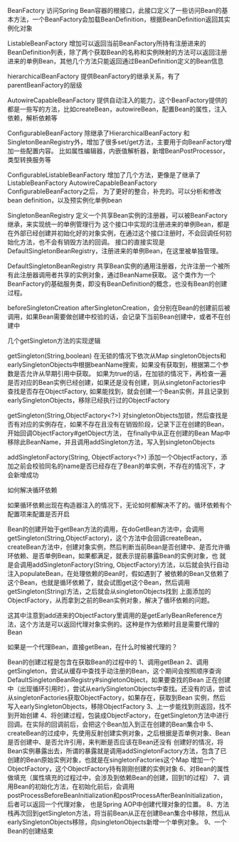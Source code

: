 BeanFactory 
访问Spring Bean容器的根接口，此接口定义了一些访问Bean的基本方法，一个BeanFactory会加载BeanDefinition，根据BeanDefinition返回其实例化对象


ListableBeanFactory
增加可以返回当前BeanFactory所持有注册进来的BeanDefinition列表，除了两个获取Bean的名称和实例映射的方法可以返回注册进来的单例Bean，其他几个方法只能返回通过BeanDefinition定义的Bean信息

hierarchicalBeanFactory
提供BeanFactory的继承关系，有了parentBeanFactory的层级

AutowireCapableBeanFactory
提供自动注入的能力，这个BeanFactory提供的都是一些写的方法，比如createBean，autowireBean，配置Bean的属性，注入依赖，解析依赖等

ConfigurableBeanFactory
除继承了HierarchicalBeanFactory 和 SingletonBeanRegistry外，增加了很多set/get方法，主要用于向BeanFactory增加一些配置内容。
比如属性编辑器，内嵌值解析器，新增BeanPostProcessor，类型转换服务等



ConfigurableListableBeanFactory
增加了几个方法，更像是了继承了ListableBeanFactory AutowireCapableBeanFactory ConfigurableBeanFactory之后，
为了更好的整合，补充的。可以分析和修改bean definition，以及预实例化单例bean



SingletonBeanRegistry
定义一个共享Bean实例的注册器，可以被BeanFactory继承，来实现统一的单例管理行为
这个接口中实现的注册进来的单例Bean，都是在外部已经创建并初始化好的对象实例，在通过这个接口注册时，不会回调任何初始化方法，也不会有销毁方法的回调。
接口的直接实现是DefaultSingletonBeanRegistry，注册进来的单例Bean，在这里被单独管理。

DefaultSingletonBeanRegistry
共享Bean实例的通用注册器，允许注册一个被所有此注册器调用者共享的实例对象，通过BeanName获取。
这个类作为一个BeanFactory的基础服务类，即没有BeanDefinition的概念，也没有Bean的创建过程。

beforeSingletonCreation afterSingletonCreation，会分别在Bean的创建前后被调用，如果Bean需要做创建中校验的话，会记录下当前Bean创建中，或者不在创建中

几个getSingleton方法的实现逻辑

getSingleton(String,boolean)
在无锁的情况下依次从Map singletonObjects和earlySingletonObjects中根据beanName搜索，如果没有获取到，根据第二个参数是否允许从早期引用中获取。
如果为true的话，在加锁的情况下，再检查一遍是否对应的Bean实例已经创建，如果还是没有创建，则从singletonFactories中查找是否存在ObjectFactory,
如果能找到，就会创建一个Bean实例，并且记录到earlySingletonObjects，移除已经执行过的ObjectFactory

getSingleton(String,ObjectFactory<?>)
对singletonObjects加锁，然后查找是否有对应的实例存在，如果不存在且没有在销毁阶段，记录下正在创建的Bean，开始回调ObjectFactory#getObject方法，
在finally中从正在创建的Bean Map中移除此BeanName，并且调用addSingleton方法，写入到singletonObjects

addSingletonFactory(String, ObjectFactory<?>)
添加一个ObjectFactory，添加之前会校验同名的name是否已经存在了Bean的单实例，不存在的情况下，才会新增成功

如何解决循环依赖

如果循环依赖出现在构造器注入的情况下，无论如何都解决不了的。循环依赖有个配置项来配置是否开启

Bean的创建开始于getBean方法的调用，在doGetBean方法中，会调用getSingleton(String,ObjectFactory<?>)，这个方法中会回调createBean，
createBean方法中，创建对象实例，然后判断当前Bean是否创建中、是否允许循环依赖、是否单例Bean，如果都满足，就表示提前暴露Bean的实例对象，也
就是会调用addSingletonFactory(String, ObjectFactory<?>)方法，以后就会执行自动注入populateBean，在处理依赖的Bean时，假如遇到了
被依赖的Bean又依赖了这个Bean，也就是循环依赖了，就会试图get这个Bean，然后调用getSingleton(String)方法，之后就会从singletonObjects找到
上面添加的ObjectFactory，从而拿到之前的Bean实例对象，解决了循环依赖的问题。

这其中注意到add进来的ObjectFactory里调用的是getEarlyBeanReference方法，这个方法是可以返回代理对象实例的。这种是作为依赖时且是需要代理的Bean

如果是一个代理Bean，直接getBean，在什么时候被代理的？


Bean的创建过程是包含在获取Bean的过程中的
1、调用getBean
2、调用getSingleton，尝试从缓存中查找手动注册的Bean，这个期间会按照顺序查询DefaultSingletonBeanRegistry#singletonObject，如果要查找的Bean
正在创建中（出现循环引用时），尝试从earlySingletonObjects中查找。还没有的话，尝试从singletonFactories获取ObjectFactory，如果存在，获取到Bean
实例，然后写入earlySingletonObjects，移除ObjectFactory
3、上一步能找到则返回，找不到开始创建
4、将创建过程，包装成ObjectFactory，在getSingleton方法中进行回调。在实际的回调前后，会把这个Bean加入到正在创建的Bean集合中
5、createBean的过成中，先使用反射创建实例对象，之后根据是否单例对象、Bean是否创建中、是否允许引用，来判断是否应该在Bean还没有
创建好的情况，将Bean实例暴露出去，所谓的暴露就是调用addSingletonFactory方法，包含了已创建的Bean原始实例对象，也就是在singletonFactories这个Map
增加一个ObjectFactory，这个ObjectFactory持有刚刚创建的实例对象
6、对Bean的属性做填充（属性填充的过程过中，会涉及到依赖Bean的创建，回到1的过程）
7、调用Bean的初始化方法，在初始化前后，会调用postProcessBeforeBeanInitialization和postProcessAfterBeanInitialization，后者可以返回一个代理对象，
也是Spring AOP中创建代理对象的位置。
8、方法栈再次回到getSingleton方法，将当前Bean从正在创建Bean集合中移除，然后从earlySingletonObjects移除，向singletonObjects新增一个单例对象。
9、一个Bean的创建结束



